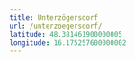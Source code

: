 ```yaml
---
title: Unterzögersdorf
url: /unterzoegersdorf/
latitude: 48.381461900000005
longitude: 16.175257600000002
---
```


